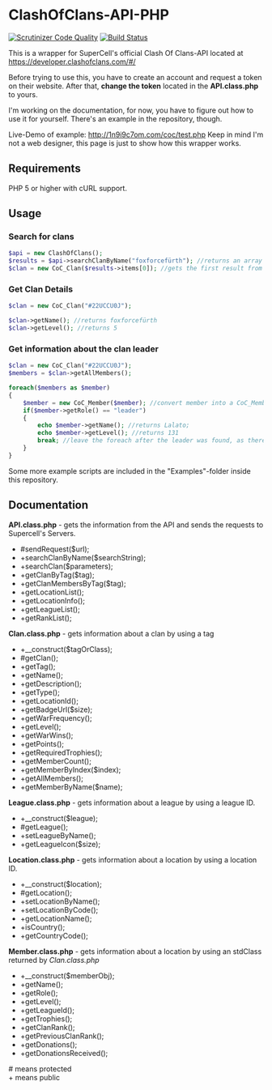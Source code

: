 # ClashOfClans-API-PHP
[![Scrutinizer Code Quality](https://scrutinizer-ci.com/g/1n9i9c7om/ClashOfClans-API-PHP/badges/quality-score.png?b=master)](https://scrutinizer-ci.com/g/1n9i9c7om/ClashOfClans-API-PHP/?branch=master) [![Build Status](https://scrutinizer-ci.com/g/1n9i9c7om/ClashOfClans-API-PHP/badges/build.png?b=master)](https://scrutinizer-ci.com/g/1n9i9c7om/ClashOfClans-API-PHP/build-status/master)  

This is a wrapper for SuperCell's official Clash Of Clans-API located at https://developer.clashofclans.com/#/

Before trying to use this, you have to create an account and request a token on their website. After that, **change the token** located in the **API.class.php** to yours.

I'm working on the documentation, for now, you have to figure out how to use it for yourself. 
There's an example in the repository, though.

Live-Demo of example: http://1n9i9c7om.com/coc/test.php
Keep in mind I'm not a web designer, this page is just to show how this wrapper works.

## Requirements
PHP 5 or higher with cURL support.

## Usage
### Search for clans
```php
$api = new ClashOfClans();
$results = $api->searchClanByName("foxforcefürth"); //returns an array containing all search results
$clan = new CoC_Clan($results->items[0]); //gets the first result from the array
```

### Get Clan Details
```php
$clan = new CoC_Clan("#22UCCU0J"); 

$clan->getName(); //returns foxforcefürth 
$clan->getLevel(); //returns 5
```

### Get information about the clan leader
```php
$clan = new CoC_Clan("#22UCCU0J");
$members = $clan->getAllMembers();

foreach($members as $member)
{
	$member = new CoC_Member($member); //convert member into a CoC_Member object
	if($member->getRole() == "leader")
	{
		echo $member->getName(); //returns Lalato;
		echo $member->getLevel(); //returns 131 
		break; //leave the foreach after the leader was found, as there's only one per clan
	}
}
```

Some more example scripts are included in the "Examples"-folder inside this repository.

## Documentation

**API.class.php** - gets the information from the API and sends the requests to Supercell's Servers.  
* #sendRequest($url);  
* +searchClanByName($searchString);  
* +searchClan($parameters);
* +getClanByTag($tag);  
* +getClanMembersByTag($tag);  
* +getLocationList();  
* +getLocationInfo();  
* +getLeagueList();  
* +getRankList();  

**Clan.class.php** - gets information about a clan by using a tag  
* +__construct($tagOrClass);  
* #getClan();
* +getTag();  
* +getName();  
* +getDescription();  
* +getType();  
* +getLocationId();  
* +getBadgeUrl($size);  
* +getWarFrequency();  
* +getLevel();  
* +getWarWins();  
* +getPoints();  
* +getRequiredTrophies();  
* +getMemberCount();  
* +getMemberByIndex($index);  
* +getAllMembers();  
* +getMemberByName($name);  
  
**League.class.php** - gets information about a league by using a league ID.  
* +__construct($league);  
* #getLeague();
* +setLeagueByName();  
* +getLeagueIcon(\$size);  
  
**Location.class.php** - gets information about a location by using a location ID.  
* +__construct($location);  
* #getLocation();
* +setLocationByName();  
* +setLocationByCode();
* +getLocationName();  
* +isCountry();  
* +getCountryCode();  
  
**Member.class.php** - gets information about a location by using an stdClass returned by *Clan.class.php*  
* +__construct($memberObj);  
* +getName();  
* +getRole();  
* +getLevel();  
* +getLeagueId();  
* +getTrophies();  
* +getClanRank();  
* +getPreviousClanRank();  
* +getDonations();  
* +getDonationsReceived();  
  
\# means protected  
\+ means public
